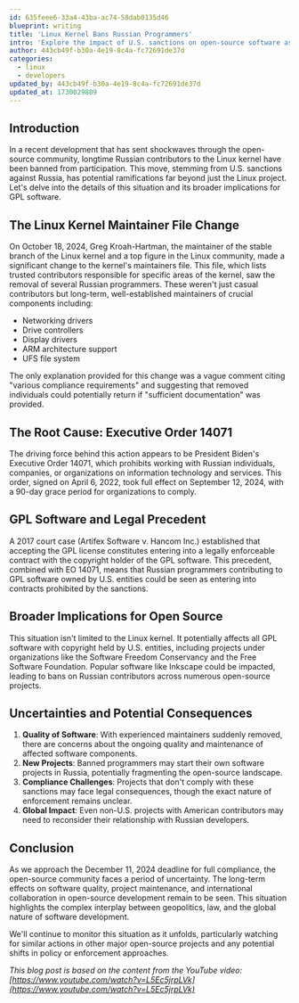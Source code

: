 ```yaml
---
id: 635feee6-33a4-43ba-ac74-58dab0135d46
blueprint: writing
title: 'Linux Kernel Bans Russian Programmers'
intro: 'Explore the impact of U.S. sanctions on open-source software as Russian programmers face bans from Linux kernel contributions and other GPL projects.'
author: 443cb49f-b30a-4e19-8c4a-fc72691de37d
categories:
  - linux
  - developers
updated_by: 443cb49f-b30a-4e19-8c4a-fc72691de37d
updated_at: 1730029809
---
```

## Introduction

In a recent development that has sent shockwaves through the open-source community, longtime Russian contributors to the Linux kernel have been banned from participation. This move, stemming from U.S. sanctions against Russia, has potential ramifications far beyond just the Linux project. Let's delve into the details of this situation and its broader implications for GPL software.

## The Linux Kernel Maintainer File Change

On October 18, 2024, Greg Kroah-Hartman, the maintainer of the stable branch of the Linux kernel and a top figure in the Linux community, made a significant change to the kernel's maintainers file. This file, which lists trusted contributors responsible for specific areas of the kernel, saw the removal of several Russian programmers. These weren't just casual contributors but long-term, well-established maintainers of crucial components including:

- Networking drivers
- Drive controllers
- Display drivers
- ARM architecture support
- UFS file system

The only explanation provided for this change was a vague comment citing "various compliance requirements" and suggesting that removed individuals could potentially return if "sufficient documentation" was provided.

## The Root Cause: Executive Order 14071

The driving force behind this action appears to be President Biden's Executive Order 14071, which prohibits working with Russian individuals, companies, or organizations on information technology and services. This order, signed on April 6, 2022, took full effect on September 12, 2024, with a 90-day grace period for organizations to comply.

## GPL Software and Legal Precedent

A 2017 court case (Artifex Software v. Hancom Inc.) established that accepting the GPL license constitutes entering into a legally enforceable contract with the copyright holder of the GPL software. This precedent, combined with EO 14071, means that Russian programmers contributing to GPL software owned by U.S. entities could be seen as entering into contracts prohibited by the sanctions.

## Broader Implications for Open Source

This situation isn't limited to the Linux kernel. It potentially affects all GPL software with copyright held by U.S. entities, including projects under organizations like the Software Freedom Conservancy and the Free Software Foundation. Popular software like Inkscape could be impacted, leading to bans on Russian contributors across numerous open-source projects.

## Uncertainties and Potential Consequences

1. **Quality of Software**: With experienced maintainers suddenly removed, there are concerns about the ongoing quality and maintenance of affected software components.
2. **New Projects**: Banned programmers may start their own software projects in Russia, potentially fragmenting the open-source landscape.
3. **Compliance Challenges**: Projects that don't comply with these sanctions may face legal consequences, though the exact nature of enforcement remains unclear.
4. **Global Impact**: Even non-U.S. projects with American contributors may need to reconsider their relationship with Russian developers.

## Conclusion

As we approach the December 11, 2024 deadline for full compliance, the open-source community faces a period of uncertainty. The long-term effects on software quality, project maintenance, and international collaboration in open-source development remain to be seen. This situation highlights the complex interplay between geopolitics, law, and the global nature of software development.

We'll continue to monitor this situation as it unfolds, particularly watching for similar actions in other major open-source projects and any potential shifts in policy or enforcement approaches.


*This blog post is based on the content from the YouTube video: [https://www.youtube.com/watch?v=L5Ec5jrpLVk](https://www.youtube.com/watch?v=L5Ec5jrpLVk)*